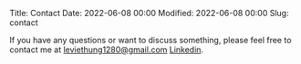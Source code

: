 Title: Contact
Date: 2022-06-08 00:00
Modified: 2022-06-08 00:00
Slug: contact

If you have any questions or want to discuss something, please feel free to contact me at
[leviethung1280@gmail.com](mailto:leviethung1280@gmail.com)
[Linkedin](https://www.linkedin.com/in/hung-le-viet-a45816104/).
